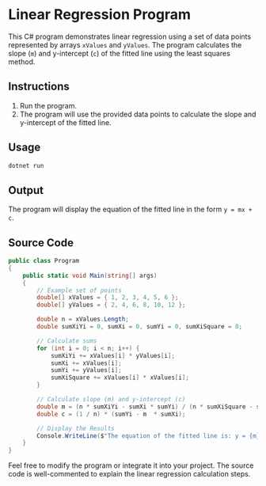 # Linear Regression Program

This C# program demonstrates linear regression using a set of data points represented by arrays `xValues` and `yValues`. The program calculates the slope (`m`) and y-intercept (`c`) of the fitted line using the least squares method.

## Instructions
1. Run the program.
2. The program will use the provided data points to calculate the slope and y-intercept of the fitted line.

## Usage
```bash
dotnet run
```

## Output
The program will display the equation of the fitted line in the form `y = mx + c`.

## Source Code

```csharp
public class Program
{
    public static void Main(string[] args)
    {
        // Example set of points
        double[] xValues = { 1, 2, 3, 4, 5, 6 };
        double[] yValues = { 2, 4, 6, 8, 10, 12 };

        double n = xValues.Length;
        double sumXiYi = 0, sumXi = 0, sumYi = 0, sumXiSquare = 0;

        // Calculate sums
        for (int i = 0; i < n; i++) {
            sumXiYi += xValues[i] * yValues[i];
            sumXi += xValues[i];
            sumYi += yValues[i];
            sumXiSquare += xValues[i] * xValues[i];
        }

        // Calculate slope (m) and y-intercept (c)
        double m = (n * sumXiYi - sumXi * sumYi) / (n * sumXiSquare - sumXi * sumXi);
        double c = (1 / n) * (sumYi - m  * sumXi);

        // Display the Results
        Console.WriteLine($"The equation of the fitted line is: y = {m}x + {c}");
    }
}
```

Feel free to modify the program or integrate it into your project. The source code is well-commented to explain the linear regression calculation steps.